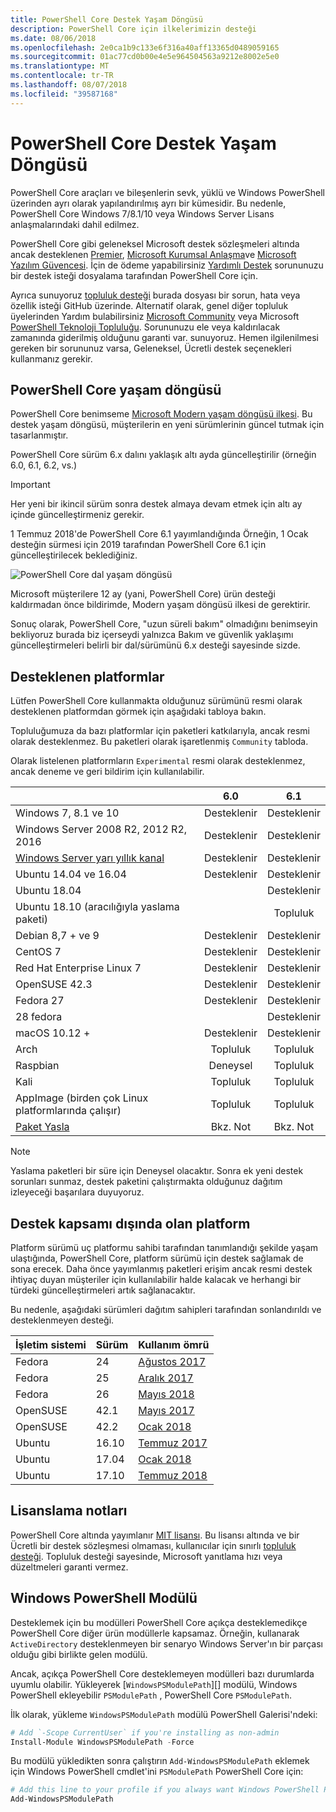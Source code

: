 ```yaml
---
title: PowerShell Core Destek Yaşam Döngüsü
description: PowerShell Core için ilkelerimizin desteği
ms.date: 08/06/2018
ms.openlocfilehash: 2e0ca1b9c133e6f316a40aff13365d0489059165
ms.sourcegitcommit: 01ac77cd0b00e4e5e964504563a9212e8002e5e0
ms.translationtype: MT
ms.contentlocale: tr-TR
ms.lasthandoff: 08/07/2018
ms.locfileid: "39587168"
---
```

# <a name="powershell-core-support-lifecycle"></a>PowerShell Core Destek Yaşam Döngüsü

PowerShell Core araçları ve bileşenlerin sevk, yüklü ve Windows PowerShell üzerinden ayrı olarak yapılandırılmış ayrı bir kümesidir.
Bu nedenle, PowerShell Core Windows 7/8.1/10 veya Windows Server Lisans anlaşmalarındaki dahil edilmez.

PowerShell Core gibi geleneksel Microsoft destek sözleşmeleri altında ancak desteklenen [Premier][], [Microsoft Kurumsal Anlaşma][enterprise-agreement]ve [Microsoft Yazılım Güvencesi][assurance].
İçin de ödeme yapabilirsiniz [Yardımlı Destek][] sorununuzu bir destek isteği dosyalama tarafından PowerShell Core için.

Ayrıca sunuyoruz [topluluk desteği][] burada dosyası bir sorun, hata veya özellik isteği GitHub üzerinde.
Alternatif olarak, genel diğer topluluk üyelerinden Yardım bulabilirsiniz [Microsoft Community][] veya Microsoft [PowerShell Teknoloji Topluluğu][].
Sorununuzu ele veya kaldırılacak zamanında giderilmiş olduğunu garanti var. sunuyoruz.
Hemen ilgilenilmesi gereken bir sorununuz varsa, Geleneksel, Ücretli destek seçenekleri kullanmanız gerekir.

## <a name="lifecycle-of-powershell-core"></a>PowerShell Core yaşam döngüsü

PowerShell Core benimseme [Microsoft Modern yaşam döngüsü ilkesi][modern].
Bu destek yaşam döngüsü, müşterilerin en yeni sürümlerinin güncel tutmak için tasarlanmıştır.

PowerShell Core sürüm 6.x dalını yaklaşık altı ayda güncelleştirilir (örneğin 6.0, 6.1, 6.2, vs.)

> [!IMPORTANT]
> Her yeni bir ikincil sürüm sonra destek almaya devam etmek için altı ay içinde güncelleştirmeniz gerekir.

1 Temmuz 2018'de PowerShell Core 6.1 yayımlandığında Örneğin, 1 Ocak desteğin sürmesi için 2019 tarafından PowerShell Core 6.1 için güncelleştirilecek beklediğiniz.

![PowerShell Core dal yaşam döngüsü][lifecycle-chart]

Microsoft müşterilere 12 ay (yani, PowerShell Core) ürün desteği kaldırmadan önce bildirimde, Modern yaşam döngüsü ilkesi de gerektirir.

Sonuç olarak, PowerShell Core, "uzun süreli bakım" olmadığını benimseyin bekliyoruz burada biz içerseydi yalnızca Bakım ve güvenlik yaklaşımı güncelleştirmeleri belirli bir dal/sürümünü 6.x desteği sayesinde sizde.

## <a name="supported-platforms"></a>Desteklenen platformlar

Lütfen PowerShell Core kullanmakta olduğunuz sürümünü resmi olarak desteklenen platformdan görmek için aşağıdaki tabloya bakın.

Topluluğumuza da bazı platformlar için paketleri katkılarıyla, ancak resmi olarak desteklenmez.
Bu paketleri olarak işaretlenmiş `Community` tabloda.

Olarak listelenen platformların `Experimental` resmi olarak desteklenmez, ancak deneme ve geri bildirim için kullanılabilir.

|                                                   | 6.0         | 6.1         |
|---------------------------------------------------|:-----------:|:-----------:|
| Windows 7, 8.1 ve 10                            | Desteklenir   | Desteklenir   |
| Windows Server 2008 R2, 2012 R2, 2016             | Desteklenir   | Desteklenir   |
| [Windows Server yarı yıllık kanal][semi-annual] | Desteklenir   | Desteklenir   |
| Ubuntu 14.04 ve 16.04                           | Desteklenir   | Desteklenir   |
| Ubuntu 18.04                                      |             | Desteklenir   |
| Ubuntu 18.10 (aracılığıyla yaslama paketi)                   |             | Topluluk   |
| Debian 8,7 + ve 9                                | Desteklenir   | Desteklenir   |
| CentOS 7                                          | Desteklenir   | Desteklenir   |
| Red Hat Enterprise Linux 7                        | Desteklenir   | Desteklenir   |
| OpenSUSE 42.3                                     | Desteklenir   | Desteklenir   |
| Fedora 27                                         | Desteklenir   | Desteklenir   |
| 28 fedora                                         |             | Desteklenir   |
| macOS 10.12 +                                      | Desteklenir   | Desteklenir   |
| Arch                                              | Topluluk   | Topluluk   |
| Raspbian                                          | Deneysel| Topluluk   |
| Kali                                              | Topluluk   | Topluluk   |
| AppImage (birden çok Linux platformlarında çalışır)     | Topluluk   | Topluluk   |
| [Paket Yasla](https://snapcraft.io/powershell)   | Bkz. Not    | Bkz. Not    |

> [!NOTE]
> Yaslama paketleri bir süre için Deneysel olacaktır.  Sonra ek yeni destek sorunları sunmaz, destek paketini çalıştırmakta olduğunuz dağıtım izleyeceği başarılara duyuyoruz.

## <a name="platform-which-are-out-of-support"></a>Destek kapsamı dışında olan platform

Platform sürümü uç platformu sahibi tarafından tanımlandığı şekilde yaşam ulaştığında, PowerShell Core, platform sürümü için destek sağlamak de sona erecek. Daha önce yayımlanmış paketleri erişim ancak resmi destek ihtiyaç duyan müşteriler için kullanılabilir halde kalacak ve herhangi bir türdeki güncelleştirmeleri artık sağlanacaktır.

Bu nedenle, aşağıdaki sürümleri dağıtım sahipleri tarafından sonlandırıldı ve desteklenmeyen desteği.

| İşletim sistemi       | Sürüm | Kullanım ömrü                                                                                 |
|----------|---------|---------------------------------------------------------------------------------------------|
| Fedora   | 24      | [Ağustos 2017](https://fedoramagazine.org/fedora-24-eol/)                                    |
| Fedora   | 25      | [Aralık 2017](https://fedoramagazine.org/fedora-25-end-life/)                             |
| Fedora   | 26      | [Mayıs 2018](https://fedoramagazine.org/fedora-26-end-life/)                                  |
| OpenSUSE | 42.1    | [Mayıs 2017](https://lists.opensuse.org/opensuse-security-announce/2017-05/msg00053.html)     |
| OpenSUSE | 42.2    | [Ocak 2018](https://lists.opensuse.org/opensuse-security-announce/2017-11/msg00066.html) |
| Ubuntu   | 16.10   | [Temmuz 2017](https://lists.ubuntu.com/archives/ubuntu-announce/2017-July/000223.html)        |
| Ubuntu   | 17.04   | [Ocak 2018](https://lists.ubuntu.com/archives/ubuntu-announce/2018-January.txt)          |
| Ubuntu   | 17.10   | [Temmuz 2018](https://lists.ubuntu.com/archives/ubuntu-announce/2018-July/000232.html)        |

## <a name="notes-on-licensing"></a>Lisanslama notları

PowerShell Core altında yayımlanır [MIT lisansı][].
Bu lisansı altında ve bir Ücretli bir destek sözleşmesi olmaması, kullanıcılar için sınırlı [topluluk desteği][].
Topluluk desteği sayesinde, Microsoft yanıtlama hızı veya düzeltmeleri garanti vermez.

## <a name="windows-powershell-module"></a>Windows PowerShell Modülü

Desteklemek için bu modülleri PowerShell Core açıkça desteklemedikçe PowerShell Core diğer ürün modüllerle kapsamaz.
Örneğin, kullanarak `ActiveDirectory` desteklenmeyen bir senaryo Windows Server'ın bir parçası olduğu gibi birlikte gelen modülü.

Ancak, açıkça PowerShell Core desteklemeyen modülleri bazı durumlarda uyumlu olabilir.
Yükleyerek [`WindowsPSModulePath`][] modülü, Windows PowerShell ekleyebilir `PSModulePath` , PowerShell Core `PSModulePath`.

İlk olarak, yükleme `WindowsPSModulePath` modülü PowerShell Galerisi'ndeki:

```powershell
# Add `-Scope CurrentUser` if you're installing as non-admin
Install-Module WindowsPSModulePath -Force
```

Bu modülü yükledikten sonra çalıştırın `Add-WindowsPSModulePath` eklemek için Windows PowerShell cmdlet'ini `PSModulePath` PowerShell Core için:

```powershell
# Add this line to your profile if you always want Windows PowerShell PSModulePath
Add-WindowsPSModulePath
```

[Premier]: https://www.microsoft.com/en-us/microsoftservices/support.aspx
[enterprise-agreement]: https://www.microsoft.com/en-us/licensing/licensing-programs/enterprise.aspx
[assurance]: https://www.microsoft.com/en-us/licensing/licensing-programs/software-assurance-default.aspx
[Topluluk desteği]: https://github.com/powershell/powershell/issues
[Microsoft Community]: https://answers.microsoft.com/
[PowerShell Teknoloji Topluluğu]: https://techcommunity.microsoft.com/t5/PowerShell/ct-p/WindowsPowerShell
[Yardımlı Destek]: https://support.microsoft.com/assistedsupportproducts
[modern]: https://support.microsoft.com/help/30881/modern-lifecycle-policy
[lifecycle-chart]: ./images/modern-lifecycle.png
[semi-annual]: https://docs.microsoft.com/windows-server/get-started/semi-annual-channel-overview
[MIT lisansı]: https://github.com/PowerShell/PowerShell/blob/master/LICENSE.txt
['WindowsPSModulePath']: https://www.powershellgallery.com/packages/WindowsPSModulePath/
